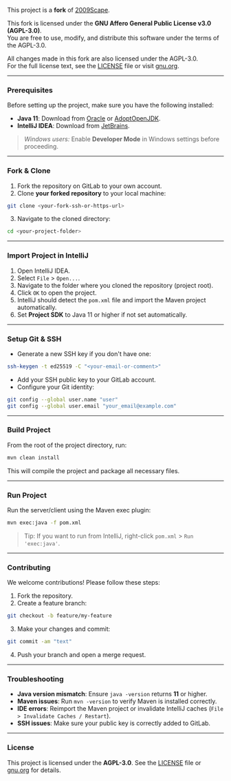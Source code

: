 This project is a **fork** of [2009Scape](https://gitlab.com/2009scape/2009scape).

This fork is licensed under the **GNU Affero General Public License v3.0 (AGPL-3.0)**.  
You are free to use, modify, and distribute this software under the terms of the AGPL-3.0.

All changes made in this fork are also licensed under the AGPL-3.0.  
For the full license text, see the [LICENSE](./LICENSE) file or visit [gnu.org](https://www.gnu.org/licenses/agpl-3.0.html).

***

### Prerequisites

Before setting up the project, make sure you have the following installed:

* **Java 11**: Download from [Oracle](https://www.oracle.com/java/technologies/javase-jdk11-downloads.html)
  or [AdoptOpenJDK](https://adoptium.net/temurin/releases/?version=11).
* **IntelliJ IDEA**: Download from [JetBrains](https://www.jetbrains.com/idea/download/).

> *Windows users:* Enable **Developer Mode** in Windows settings before proceeding.

---

### Fork & Clone

1. Fork the repository on GitLab to your own account.
2. Clone **your forked repository** to your local machine:

```bash
git clone <your-fork-ssh-or-https-url>
```

3. Navigate to the cloned directory:

```bash
cd <your-project-folder>
```

---

### Import Project in IntelliJ

1. Open IntelliJ IDEA.
2. Select `File` > `Open...`.
3. Navigate to the folder where you cloned the repository (project root).
4. Click `OK` to open the project.
5. IntelliJ should detect the `pom.xml` file and import the Maven project automatically.
6. Set **Project SDK** to Java 11 or higher if not set automatically.

---

### Setup Git & SSH

* Generate a new SSH key if you don't have one:

```bash
ssh-keygen -t ed25519 -C "<your-email-or-comment>"
```

* Add your SSH public key to your GitLab account.
* Configure your Git identity:

```bash
git config --global user.name "user"
git config --global user.email "your_email@example.com"
```

---

### Build Project

From the root of the project directory, run:

```bash
mvn clean install
```

This will compile the project and package all necessary files.

---

### Run Project

Run the server/client using the Maven exec plugin:

```bash
mvn exec:java -f pom.xml
```

> Tip: If you want to run from IntelliJ, right-click `pom.xml` > `Run 'exec:java'`.

---

### Contributing

We welcome contributions! Please follow these steps:

1. Fork the repository.
2. Create a feature branch:

```bash
git checkout -b feature/my-feature
```

3. Make your changes and commit:

```bash
git commit -am "text"
```

4. Push your branch and open a merge request.

---

### Troubleshooting

* **Java version mismatch**: Ensure `java -version` returns **11** or higher.
* **Maven issues**: Run `mvn -version` to verify Maven is installed correctly.
* **IDE errors**: Reimport the Maven project or invalidate IntelliJ caches (`File > Invalidate Caches / Restart`).
* **SSH issues**: Make sure your public key is correctly added to GitLab.

---

### License

This project is licensed under the **AGPL-3.0**. See the [LICENSE](./LICENSE) file
or [gnu.org](https://www.gnu.org/licenses/agpl-3.0.html) for details.
